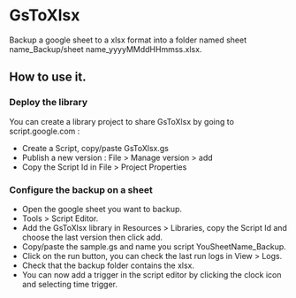 # GsToXlsx

Backup a google sheet to a xlsx format into a folder named sheet name_Backup/sheet name_yyyyMMddHHmmss.xlsx.

## How to use it.

### Deploy the library
You can create a library project to share GsToXlsx by going to script.google.com : 
- Create a Script, copy/paste GsToXlsx.gs
- Publish a new version : File > Manage version > add
- Copy the Script Id in File > Project Properties

### Configure the backup on a sheet
- Open the google sheet you want to backup. 
- Tools > Script Editor.
- Add the GsToXlsx library in Resources > Libraries, copy the Script Id and choose the last version then click add.
- Copy/paste the sample.gs and name you script YouSheetName_Backup.
- Click on the run button, you can check the last run logs in View > Logs.
- Check that the backup folder contains the xlsx.
- You can now add a trigger in the script editor by clicking the clock icon and selecting time trigger.
